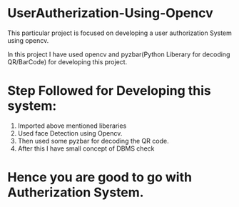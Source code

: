 # UserAutherization-Using-Opencv
This particular project is focused on developing a user authorization System using opencv.

In this project I have used opencv and pyzbar(Python Liberary for decoding QR/BarCode) for developing this project.

# Step Followed for Developing this system:
  1. Imported above mentioned liberaries
  2. Used face Detection using Opencv.
  3. Then used some pyzbar for decoding the QR code.
  4. After this I have small concept of DBMS check
# Hence you are good to go with Autherization System.
